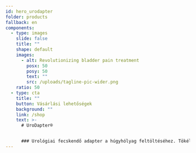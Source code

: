 ```yaml
---
id: hero_urodapter
folder: products
fallback: en
components:
  - type: images
    slide: false
    title: ""
    shape: default
    images:
      - alt: Revolutionizing bladder pain treatment
        posx: 50
        posy: 50
        text: ""
        src: /uploads/tagline-pic-wider.png
    ratio: 50
  - type: cta
    title: ""
    button: Vásárlási lehetőségek
    background: ""
    link: /shop
    text: >-
      # UroDapter®


      ### Urológiai fecskendő adapter a húgyhólyag feltöltéséhez. Tökéletesen helyettesíti a katétert. Lehetővé teszi a fájdalommentes hólyaginstillációt
---
```

